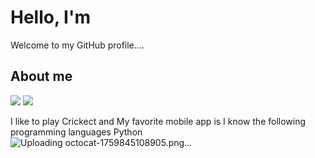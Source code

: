 # Hello, I'm <Sanskruti Yelore>
Welcome to my GitHub profile....


## About me
[![](https://img.shields.io/badge/Programming%20Language-Python-informational?style=flat&&color=2bbc8a&logo=pastebin)](#)
[![](https://img.shields.io/badge/Music-Rock-informational?style=flat&&color=2bbc8a&logo=applemusic)](#)


I like to play Crickect and 
My favorite mobile app is 
I know the following programming languages Python 
![Uploading octocat-1759845108905.png…]()
